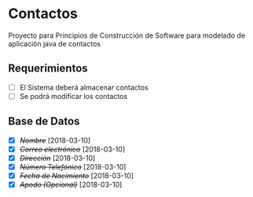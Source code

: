 # Contactos
Proyecto para Principios de Construcción de Software para modelado de aplicación java de contactos

## Requerimientos
* [ ] El Sistema deberá almacenar contactos
* [ ] Se podrá modificar los contactos

## Base de Datos
* [X] ~~*Nombre*~~ [2018-03-10]
* [X] ~~*Correo electrónico*~~ [2018-03-10]
* [X] ~~*Dirección*~~ [2018-03-10]
* [X] ~~*Número Telefónico*~~ [2018-03-10]
* [X] ~~*Fecha de Nacimiento*~~ [2018-03-10]
* [X] ~~*Apodo (Opcional)*~~ [2018-03-10]